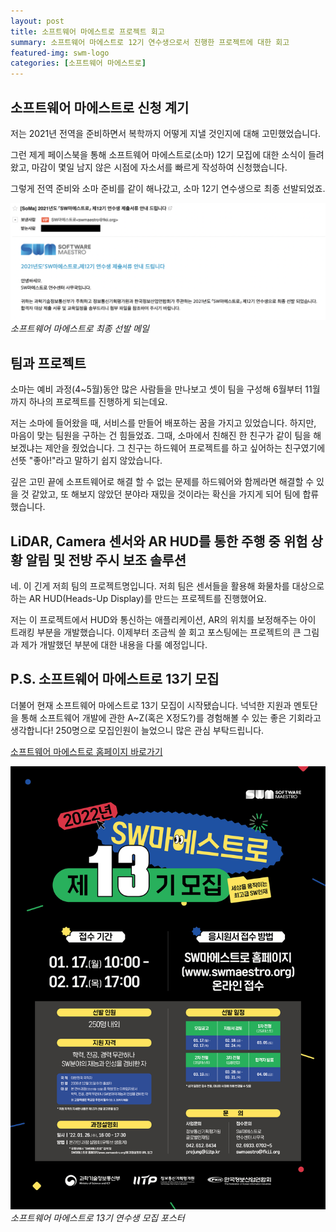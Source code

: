 ```yaml
---
layout: post
title: 소프트웨어 마에스트로 프로젝트 회고
summary: 소프트웨어 마에스트로 12기 연수생으로서 진행한 프로젝트에 대한 회고
featured-img: swm-logo
categories: [소프트웨어 마에스트로]
---
```



## 소프트웨어 마에스트로 신청 계기

저는 2021년 전역을 준비하면서 복학까지 어떻게 지낼 것인지에 대해 고민했었습니다.

그런 제게 페이스북을 통해 소프트웨어 마에스트로(소마) 12기 모집에 대한 소식이 들려왔고, 마감이 몇일 남지 않은 시점에 자소서를 빠르게 작성하여 신청했습니다.

그렇게 전역 준비와 소마 준비를 같이 해나갔고, 소마 12기 연수생으로 최종 선발되었죠.

![소프트웨어 마에스트로 최종 선발 메일](/assets/img/posts/2022-01-22-소마-합격.png)
*소프트웨어 마에스트로 최종 선발 메일*

## 팀과 프로젝트

소마는 예비 과정(4~5월)동안 많은 사람들을 만나보고 셋이 팀을 구성해 6월부터 11월까지 하나의 프로젝트를 진행하게 되는데요.

저는 소마에 들어왔을 때, 서비스를 만들어 배포하는 꿈을 가지고 있었습니다. 하지만, 마음이 맞는 팀원을 구하는 건 힘들었죠.
그때, 소마에서 친해진 한 친구가 같이 팀을 해보겠냐는 제안을 줬었습니다. 그 친구는 하드웨어 프로젝트를 하고 싶어하는 친구였기에 선뜻 "좋아!"라고 말하기 쉽지 않았습니다.

깊은 고민 끝에 소프트웨어로 해결 할 수 없는 문제를 하드웨어와 함께라면 해결할 수 있을 것 같았고, 또 해보지 않았던 분야라 재밌을 것이라는 확신을 가지게 되어 팀에 합류했습니다.


## LiDAR, Camera 센서와 AR HUD를 통한 주행 중 위험 상황 알림 및 전방 주시 보조 솔루션

네. 이 긴게 저희 팀의 프로젝트명입니다.
저희 팀은 센서들을 활용해 화물차를 대상으로 하는 AR HUD(Heads-Up Display)를 만드는 프로젝트를 진행했어요.

저는 이 프로젝트에서 HUD와 통신하는 애플리케이션, AR의 위치를 보정해주는 아이 트래킹 부분을 개발했습니다.
이제부터 조금씩 쓸 회고 포스팅에는 프로젝트의 큰 그림과 제가 개발했던 부분에 대한 내용을 다룰 예정입니다.


## P.S. 소프트웨어 마에스트로 13기 모집

더불어 현재 소프트웨어 마에스트로 13기 모집이 시작됐습니다.
넉넉한 지원과 멘토단을 통해 소프트웨어 개발에 관한 A~Z(혹은 X정도?)를 경험해볼 수 있는 좋은 기회라고 생각합니다!
250명으로 모집인원이 늘었으니 많은 관심 부탁드립니다.

[소프트웨어 마에스트로 홈페이지 바로가기](https://www.swmaestro.org/sw/main/main.do)

![소프트웨어 마에스트로 13기 연수생 모집 포스터](/assets/img/posts/2022-01-22-소마-13기-모집-포스터.jpg)
*소프트웨어 마에스트로 13기 연수생 모집 포스터*